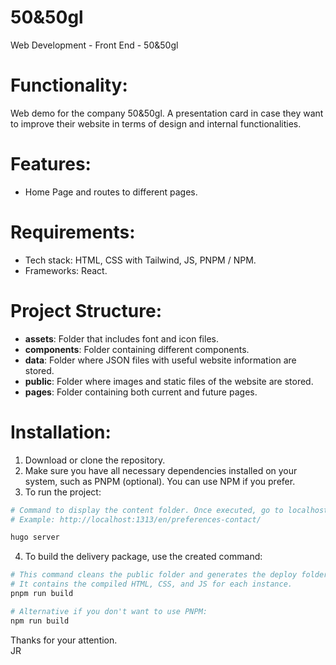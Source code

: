 # 50&50gl

Web Development - Front End - 50&50gl

# Functionality:

Web demo for the company 50&50gl. A presentation card in case they want to improve their website in terms of design and internal functionalities.

# Features:

- Home Page and routes to different pages.

# Requirements:

- Tech stack: HTML, CSS with Tailwind, JS, PNPM / NPM.
- Frameworks: React.

# Project Structure:

- **assets**: Folder that includes font and icon files.
- **components**: Folder containing different components.
- **data**: Folder where JSON files with useful website information are stored.
- **public**: Folder where images and static files of the website are stored.
- **pages**: Folder containing both current and future pages.

# Installation:

1. Download or clone the repository.
2. Make sure you have all necessary dependencies installed on your system, such as PNPM (optional). You can use NPM if you prefer.
3. To run the project:

```bash
# Command to display the content folder. Once executed, go to localhost and type the name of one of the files.
# Example: http://localhost:1313/en/preferences-contact/

hugo server
```

4. To build the delivery package, use the created command:

```bash
# This command cleans the public folder and generates the deploy folder.
# It contains the compiled HTML, CSS, and JS for each instance.
pnpm run build

# Alternative if you don't want to use PNPM:
npm run build
```

Thanks for your attention.<br>
JR
